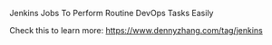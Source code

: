 Jenkins Jobs To Perform Routine DevOps Tasks Easily

Check this to learn more: https://www.dennyzhang.com/tag/jenkins
